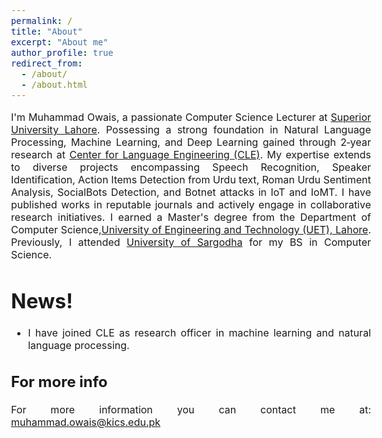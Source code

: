 ```yaml
---
permalink: /
title: "About"
excerpt: "About me"
author_profile: true
redirect_from: 
  - /about/
  - /about.html
---
```


<style type="text/css"> body{ font-size: 12pt; text-align:justify; } </style> 

I'm Muhammad Owais, a passionate Computer Science Lecturer at [Superior University Lahore](https://www.superior.edu.pk/). Possessing a strong foundation in Natural Language Processing, Machine Learning, and Deep Learning gained through 2‑year research at [Center for Language Engineering (CLE)](https://www.cle.org.pk/). My expertise extends to diverse projects encompassing Speech Recognition, Speaker Identification, Action Items Detection from Urdu text, Roman Urdu Sentiment Analysis, SocialBots Detection, and Botnet attacks in IoT and IoMT. I have published works in reputable journals and actively engage in collaborative research initiatives. I earned a Master's degree from the Department of Computer Science,[University of Engineering and Technology (UET), Lahore](https://www.uet.edu.pk/). Previously, I attended [University of Sargodha](https://su.edu.pk/) for my BS in Computer Science.

News!
======
* I have joined CLE as research officer in machine learning and natural language processing.


For more info
------
For more information you can contact me at:
muhammad.owais@kics.edu.pk
